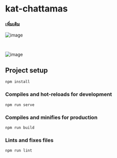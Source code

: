 # kat-chattamas

### เพิ่มเติม

![image](https://github.com/Ingminecraft/VueJS-GoodsShop/assets/48095449/c0e79ddd-8107-407f-b9de-162e83c4386f)

<br>

![image](https://github.com/Ingminecraft/VueJS-GoodsShop/assets/48095449/ca0c2af0-125f-42a6-9319-bfd379b2bc13)



## Project setup
```
npm install
```

### Compiles and hot-reloads for development
```
npm run serve
```

### Compiles and minifies for production
```
npm run build
```

### Lints and fixes files
```
npm run lint
```
